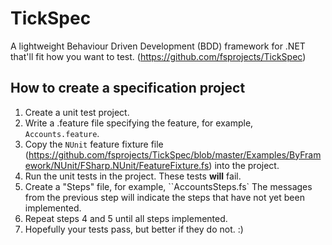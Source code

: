 # TickSpec

A lightweight Behaviour Driven Development (BDD) framework for .NET that'll fit how you want to test. (https://github.com/fsprojects/TickSpec)

## How to create a specification project

1. Create a unit test project.
2. Write a .feature file specifying the feature, for example, ``Accounts.feature``.
3. Copy the `NUnit` feature fixture file (https://github.com/fsprojects/TickSpec/blob/master/Examples/ByFramework/NUnit/FSharp.NUnit/FeatureFixture.fs) into the project.
4. Run the unit tests in the project. These tests **will** fail.
5. Create a "Steps" file, for example, ``AccountsSteps.fs` The messages from the previous step will indicate the steps that have not yet been implemented.
6. Repeat steps 4 and 5 until all steps implemented.
7. Hopefully your tests pass, but better if they do not. :)
